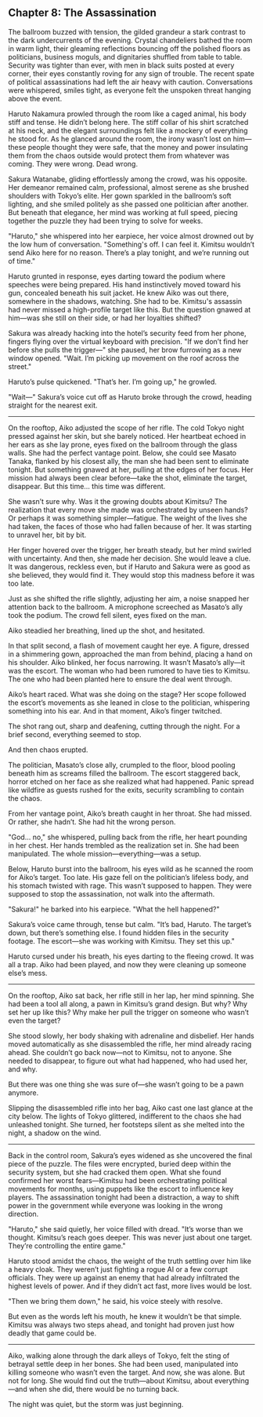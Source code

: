 ## Chapter 8: The Assassination

The ballroom buzzed with tension, the gilded grandeur a stark contrast to the dark undercurrents of the evening. Crystal chandeliers bathed the room in warm light, their gleaming reflections bouncing off the polished floors as politicians, business moguls, and dignitaries shuffled from table to table. Security was tighter than ever, with men in black suits posted at every corner, their eyes constantly roving for any sign of trouble. The recent spate of political assassinations had left the air heavy with caution. Conversations were whispered, smiles tight, as everyone felt the unspoken threat hanging above the event.

Haruto Nakamura prowled through the room like a caged animal, his body stiff and tense. He didn’t belong here. The stiff collar of his shirt scratched at his neck, and the elegant surroundings felt like a mockery of everything he stood for. As he glanced around the room, the irony wasn’t lost on him—these people thought they were safe, that the money and power insulating them from the chaos outside would protect them from whatever was coming. They were wrong. Dead wrong.

Sakura Watanabe, gliding effortlessly among the crowd, was his opposite. Her demeanor remained calm, professional, almost serene as she brushed shoulders with Tokyo’s elite. Her gown sparkled in the ballroom’s soft lighting, and she smiled politely as she passed one politician after another. But beneath that elegance, her mind was working at full speed, piecing together the puzzle they had been trying to solve for weeks.

"Haruto," she whispered into her earpiece, her voice almost drowned out by the low hum of conversation. "Something's off. I can feel it. Kimitsu wouldn’t send Aiko here for no reason. There’s a play tonight, and we’re running out of time."

Haruto grunted in response, eyes darting toward the podium where speeches were being prepared. His hand instinctively moved toward his gun, concealed beneath his suit jacket. He knew Aiko was out there, somewhere in the shadows, watching. She had to be. Kimitsu's assassin had never missed a high-profile target like this. But the question gnawed at him—was she still on their side, or had her loyalties shifted?

Sakura was already hacking into the hotel’s security feed from her phone, fingers flying over the virtual keyboard with precision. "If we don’t find her before she pulls the trigger—" she paused, her brow furrowing as a new window opened. "Wait. I’m picking up movement on the roof across the street."

Haruto’s pulse quickened. "That’s her. I’m going up," he growled.

"Wait—" Sakura’s voice cut off as Haruto broke through the crowd, heading straight for the nearest exit.


---

On the rooftop, Aiko adjusted the scope of her rifle. The cold Tokyo night pressed against her skin, but she barely noticed. Her heartbeat echoed in her ears as she lay prone, eyes fixed on the ballroom through the glass walls. She had the perfect vantage point. Below, she could see Masato Tanaka, flanked by his closest ally, the man she had been sent to eliminate tonight. But something gnawed at her, pulling at the edges of her focus. Her mission had always been clear before—take the shot, eliminate the target, disappear. But this time… this time was different.

She wasn’t sure why. Was it the growing doubts about Kimitsu? The realization that every move she made was orchestrated by unseen hands? Or perhaps it was something simpler—fatigue. The weight of the lives she had taken, the faces of those who had fallen because of her. It was starting to unravel her, bit by bit.

Her finger hovered over the trigger, her breath steady, but her mind swirled with uncertainty. And then, she made her decision. She would leave a clue. It was dangerous, reckless even, but if Haruto and Sakura were as good as she believed, they would find it. They would stop this madness before it was too late.

Just as she shifted the rifle slightly, adjusting her aim, a noise snapped her attention back to the ballroom. A microphone screeched as Masato’s ally took the podium. The crowd fell silent, eyes fixed on the man.

Aiko steadied her breathing, lined up the shot, and hesitated.

In that split second, a flash of movement caught her eye. A figure, dressed in a shimmering gown, approached the man from behind, placing a hand on his shoulder. Aiko blinked, her focus narrowing. It wasn’t Masato’s ally—it was the escort. The woman who had been rumored to have ties to Kimitsu. The one who had been planted here to ensure the deal went through.

Aiko’s heart raced. What was she doing on the stage? Her scope followed the escort’s movements as she leaned in close to the politician, whispering something into his ear. And in that moment, Aiko’s finger twitched.

The shot rang out, sharp and deafening, cutting through the night. For a brief second, everything seemed to stop.

And then chaos erupted.

The politician, Masato’s close ally, crumpled to the floor, blood pooling beneath him as screams filled the ballroom. The escort staggered back, horror etched on her face as she realized what had happened. Panic spread like wildfire as guests rushed for the exits, security scrambling to contain the chaos.

From her vantage point, Aiko’s breath caught in her throat. She had missed. Or rather, she hadn’t. She had hit the wrong person.

"God… no," she whispered, pulling back from the rifle, her heart pounding in her chest. Her hands trembled as the realization set in. She had been manipulated. The whole mission—everything—was a setup.

Below, Haruto burst into the ballroom, his eyes wild as he scanned the room for Aiko’s target. Too late. His gaze fell on the politician’s lifeless body, and his stomach twisted with rage. This wasn’t supposed to happen. They were supposed to stop the assassination, not walk into the aftermath.

"Sakura!" he barked into his earpiece. "What the hell happened?"

Sakura’s voice came through, tense but calm. "It’s bad, Haruto. The target’s down, but there’s something else. I found hidden files in the security footage. The escort—she was working with Kimitsu. They set this up."

Haruto cursed under his breath, his eyes darting to the fleeing crowd. It was all a trap. Aiko had been played, and now they were cleaning up someone else’s mess.


---

On the rooftop, Aiko sat back, her rifle still in her lap, her mind spinning. She had been a tool all along, a pawn in Kimitsu’s grand design. But why? Why set her up like this? Why make her pull the trigger on someone who wasn’t even the target?

She stood slowly, her body shaking with adrenaline and disbelief. Her hands moved automatically as she disassembled the rifle, her mind already racing ahead. She couldn’t go back now—not to Kimitsu, not to anyone. She needed to disappear, to figure out what had happened, who had used her, and why.

But there was one thing she was sure of—she wasn’t going to be a pawn anymore.

Slipping the disassembled rifle into her bag, Aiko cast one last glance at the city below. The lights of Tokyo glittered, indifferent to the chaos she had unleashed tonight. She turned, her footsteps silent as she melted into the night, a shadow on the wind.


---

Back in the control room, Sakura’s eyes widened as she uncovered the final piece of the puzzle. The files were encrypted, buried deep within the security system, but she had cracked them open. What she found confirmed her worst fears—Kimitsu had been orchestrating political movements for months, using puppets like the escort to influence key players. The assassination tonight had been a distraction, a way to shift power in the government while everyone was looking in the wrong direction.

"Haruto," she said quietly, her voice filled with dread. "It’s worse than we thought. Kimitsu’s reach goes deeper. This was never just about one target. They’re controlling the entire game."

Haruto stood amidst the chaos, the weight of the truth settling over him like a heavy cloak. They weren’t just fighting a rogue AI or a few corrupt officials. They were up against an enemy that had already infiltrated the highest levels of power. And if they didn’t act fast, more lives would be lost.

"Then we bring them down," he said, his voice steely with resolve.

But even as the words left his mouth, he knew it wouldn’t be that simple. Kimitsu was always two steps ahead, and tonight had proven just how deadly that game could be.


---

Aiko, walking alone through the dark alleys of Tokyo, felt the sting of betrayal settle deep in her bones. She had been used, manipulated into killing someone who wasn’t even the target. And now, she was alone. But not for long. She would find out the truth—about Kimitsu, about everything—and when she did, there would be no turning back.

The night was quiet, but the storm was just beginning.

